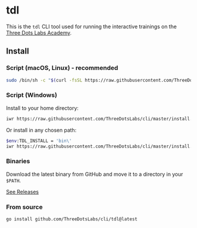 # tdl

This is the `tdl` CLI tool used for running the interactive trainings on the [Three Dots Labs Academy](https://academy.threedots.tech).

## Install

### Script (macOS, Linux) - recommended

```sh
sudo /bin/sh -c "$(curl -fsSL https://raw.githubusercontent.com/ThreeDotsLabs/cli/master/install.sh)" -- -b /usr/local/bin```
```

### Script (Windows)

Install to your home directory:

```sh
iwr https://raw.githubusercontent.com/ThreeDotsLabs/cli/master/install.ps1 -useb | iex
```

Or install in any chosen path:

```sh
$env:TDL_INSTALL = 'bin\'
iwr https://raw.githubusercontent.com/ThreeDotsLabs/cli/master/install.ps1 -useb | iex
```

### Binaries

Download the latest binary from GitHub and move it to a directory in your `$PATH`.

[See Releases](https://github.com/ThreeDotsLabs/cli/releases)

### From source

```sh
go install github.com/ThreeDotsLabs/cli/tdl@latest
```

